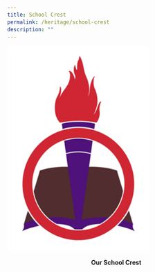 ```yaml
---
title: School Crest
permalink: /heritage/school-crest
description: ""
---
```




<img src="/images/school-logo.jpeg" 
     style="width:65%">
<strong><center>Our School Crest</strong></center>